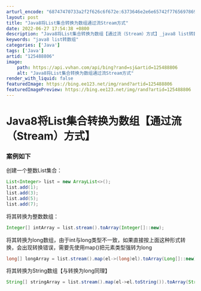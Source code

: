 ```yaml
---
arturl_encode: "68747470733a2f2f626c6f672e:6373646e2e6e65742f77656978696e5f34323637353432332f:61727469636c652f64657461696c732f313235343838383036"
layout: post
title: "Java8将List集合转换为数组通过流Stream方式"
date: 2022-06-27 17:54:38 +0800
description: "Java8将List集合转换为数组【通过流（Stream）方式】_java8 list转数组"
keywords: "java8 list转数组"
categories: ['Java']
tags: ['Java']
artid: "125488806"
image:
    path: https://api.vvhan.com/api/bing?rand=sj&artid=125488806
    alt: "Java8将List集合转换为数组通过流Stream方式"
render_with_liquid: false
featuredImage: https://bing.ee123.net/img/rand?artid=125488806
featuredImagePreview: https://bing.ee123.net/img/rand?artid=125488806
---
```


# Java8将List集合转换为数组【通过流（Stream）方式】

### 案例如下

创建一个整数List集合：

```java
List<Integer> list = new ArrayList<>();
list.add(1);
list.add(3);
list.add(5);
list.add(7);
```

将其转换为整数数组：

```java
Integer[] intArray = list.stream().toArray(Integer[]::new);
```

将其转换为long数组，由于int与long类型不一致，如果直接按上面这种形式转换，会出现转换错误，需要先使用map()把元素类型强转为long

```java
long[] longArray = list.stream().map(el->(long)el).toArray(Long[]::new);
```

将其转换为String数组【与转换为long同理】

```java
String[] stringArray = list.stream().map(el->el.toString()).toArray(String[]::new);
```